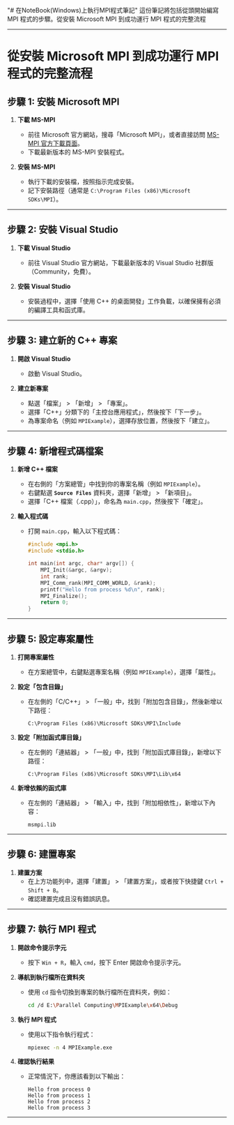 "# 在NoteBook(Windows)上執行MPI程式筆記" 
這份筆記將包括從頭開始編寫 MPI 程式的步驟。從安裝 Microsoft MPI 到成功運行 MPI 程式的完整流程

---

# 從安裝 Microsoft MPI 到成功運行 MPI 程式的完整流程  

## 步驟 1: 安裝 Microsoft MPI  

1. **下載 MS-MPI**  
   - 前往 Microsoft 官方網站，搜尋「Microsoft MPI」，或者直接訪問 [MS-MPI 官方下載頁面](https://learn.microsoft.com/en-us/message-passing-interface/microsoft-mpi)。  
   - 下載最新版本的 MS-MPI 安裝程式。  

2. **安裝 MS-MPI**  
   - 執行下載的安裝檔，按照指示完成安裝。  
   - 記下安裝路徑（通常是 `C:\Program Files (x86)\Microsoft SDKs\MPI`）。  

---

## 步驟 2: 安裝 Visual Studio  

1. **下載 Visual Studio**  
   - 前往 Visual Studio 官方網站，下載最新版本的 Visual Studio 社群版（Community，免費）。  

2. **安裝 Visual Studio**  
   - 安裝過程中，選擇「使用 C++ 的桌面開發」工作負載，以確保擁有必須的編譯工具和函式庫。  

---

## 步驟 3: 建立新的 C++ 專案  

1. **開啟 Visual Studio**  
   - 啟動 Visual Studio。  

2. **建立新專案**  
   - 點選「檔案」 > 「新增」 > 「專案」。  
   - 選擇「C++」分類下的「主控台應用程式」，然後按下「下一步」。  
   - 為專案命名（例如 `MPIExample`），選擇存放位置，然後按下「建立」。  

---

## 步驟 4: 新增程式碼檔案  

1. **新增 C++ 檔案**  
   - 在右側的「方案總管」中找到你的專案名稱（例如 `MPIExample`）。  
   - 右鍵點選 **`Source Files`** 資料夾，選擇「新增」 > 「新項目」。  
   - 選擇「C++ 檔案（.cpp）」，命名為 `main.cpp`，然後按下「確定」。  

2. **輸入程式碼**  
   - 打開 `main.cpp`，輸入以下程式碼：  

     ```cpp
     #include <mpi.h>
     #include <stdio.h>

     int main(int argc, char* argv[]) {
         MPI_Init(&argc, &argv);
         int rank;
         MPI_Comm_rank(MPI_COMM_WORLD, &rank);
         printf("Hello from process %d\n", rank);
         MPI_Finalize();
         return 0;
     }
     ```  

---

## 步驟 5: 設定專案屬性  

1. **打開專案屬性**  
   - 在方案總管中，右鍵點選專案名稱（例如 `MPIExample`），選擇「屬性」。  

2. **設定「包含目錄」**  
   - 在左側的「C/C++」 > 「一般」中，找到「附加包含目錄」，然後新增以下路徑：  
     ```
     C:\Program Files (x86)\Microsoft SDKs\MPI\Include
     ```  

3. **設定「附加函式庫目錄」**  
   - 在左側的「連結器」 > 「一般」中，找到「附加函式庫目錄」，新增以下路徑：  
     ```
     C:\Program Files (x86)\Microsoft SDKs\MPI\Lib\x64
     ```  

4. **新增依賴的函式庫**  
   - 在左側的「連結器」 > 「輸入」中，找到「附加相依性」，新增以下內容：  
     ```
     msmpi.lib
     ```  

---

## 步驟 6: 建置專案  

1. **建置方案**  
   - 在上方功能列中，選擇「建置」 > 「建置方案」，或者按下快捷鍵 `Ctrl + Shift + B`。  
   - 確認建置完成且沒有錯誤訊息。  

---

## 步驟 7: 執行 MPI 程式  

1. **開啟命令提示字元**  
   - 按下 `Win + R`，輸入 `cmd`，按下 Enter 開啟命令提示字元。  

2. **導航到執行檔所在資料夾**  
   - 使用 `cd` 指令切換到專案的執行檔所在資料夾，例如：  
     ```bash
     cd /d E:\Parallel Computing\MPIExample\x64\Debug
     ```  

3. **執行 MPI 程式**  
   - 使用以下指令執行程式：  
     ```bash
     mpiexec -n 4 MPIExample.exe
     ```  

4. **確認執行結果**  
   - 正常情況下，你應該看到以下輸出：  
     ```text
     Hello from process 0
     Hello from process 1
     Hello from process 2
     Hello from process 3
     ```  

---
